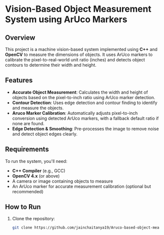 # Vision-Based Object Measurement System using ArUco Markers

## Overview
This project is a machine vision-based system implemented using **C++** and **OpenCV** to measure the dimensions of objects. It uses ArUco markers to calibrate the pixel-to-real-world unit ratio (inches) and detects object contours to determine their width and height.

## Features
- **Accurate Object Measurement**: Calculates the width and height of objects based on the pixel-to-inch ratio using ArUco marker detection.
- **Contour Detection**: Uses edge detection and contour finding to identify and measure the objects.
- **Aruco Marker Calibration**: Automatically adjusts pixel-to-inch conversion using detected ArUco markers, with a fallback default ratio if none are found.
- **Edge Detection & Smoothing**: Pre-processes the image to remove noise and detect object edges clearly.

## Requirements
To run the system, you'll need:
- **C++ Compiler** (e.g., GCC)
- **OpenCV 4.x** (or above)
- A camera or image containing objects to measure
- An ArUco marker for accurate measurement calibration (optional but recommended)

## How to Run
1. Clone the repository:
   ```bash
   git clone https://github.com/jainchaitanya19/Aruco-based-object-measurement.git
